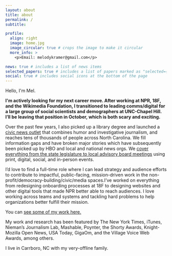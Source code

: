 ```yaml
---
layout: about
title: about
permalink: /
subtitle: 

profile:
  align: right
  image: home.jpg
  image_circular: true # crops the image to make it circular
  more_info: >
    <p>Email: melodykramer@gmail.com</p>

news: true # includes a list of news items
selected_papers: true # includes a list of papers marked as "selected={true}"
social: true # includes social icons at the bottom of the page
---
```


Hello, I'm Mel. 

<b> I'm actively looking for my next career move. After working at NPR, 18F, and the Wikimedia Foundation, I transitioned to leading comms/digital for a large group of social scientists and demographers at UNC-Chapel Hill. I’ll be leaving that position in October, which is both scary and exciting. </b>

Over the past few years, I also picked up a library degree and launched a [civic news outlet](https://www.niemanlab.org/2024/06/triangle-blog-blog-aims-for-a-sweet-spot-between-local-news-and-progressive-politics/) that combines humor and investigative journalism, and reaches tens of thousands of people across North Carolina. We fill information gaps and have broken major stories which have subsequently been picked up by HBO and local and national news orgs. We [cover everything from the state legislature to local advisory board meetings](https://triangleblogblog.com/) using print, digital, social, and in-person events.

I’d love to find a full-time role where I can lead strategy and audience efforts to contribute to impactful, public-facing, mission-driven work in the non-profit/democracy-building/civic/media spaces.I’ve worked on everything from redesigning onboarding processes at 18F to designing websites and other digital tools that made NPR better able to reach audiences. I love working across teams and systems and tackling hard problems to help organizations better fulfill their mission.

You can [see some of my work here.](https://melodykramer.github.io/projects/)

My work and research has been featured by The New York Times, iTunes, Nieman’s Journalism Lab, Mashable, Poynter, the Shorty Awards, Knight-Mozilla Open News, USA Today, GigaOm, and the Village Voice Web Awards, among others. 

I live in Carrboro, NC with my very-offline family.
